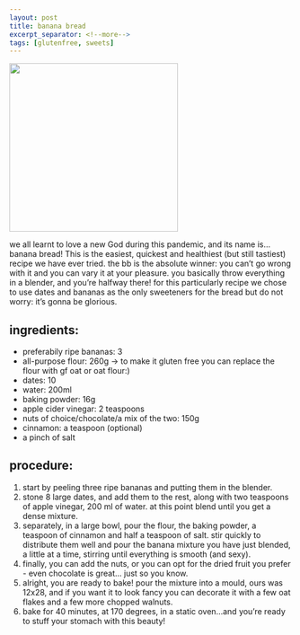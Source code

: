 ```yaml
---
layout: post
title: banana bread
excerpt_separator: <!--more-->
tags: [glutenfree, sweets]
---
```


 <img src="../../../images/banana-bread.jpeg" width="300">
 
 
 <!--more-->


we all learnt to love a new God during this pandemic, and its name is…banana bread! This is the easiest, quickest and healthiest (but still tastiest) recipe we have ever tried. the bb is the absolute winner: you can’t go wrong with it and you can vary it at your pleasure. you basically throw everything in a blender, and you’re halfway there! for this particularly recipe we chose to use dates and bananas as the only sweeteners for the bread but do not worry: it’s gonna be glorious.

## ingredients:

- preferabily ripe bananas: 3
- all-purpose flour: 260g &rarr; to make it gluten free you can replace the flour with gf oat or oat flour:)
- dates: 10 
- water: 200ml
- baking powder: 16g
- apple cider vinegar: 2 teaspoons
- nuts of choice/chocolate/a mix of the two: 150g
- cinnamon: a teaspoon (optional)
- a pinch of salt

## procedure:
1. start by peeling three ripe bananas and putting them in the blender. 
2. stone 8 large dates, and add them to the rest, along with two teaspoons of apple vinegar, 200 ml of water. at this point blend until you get a dense mixture. 
3. separately, in a large bowl, pour the flour, the baking powder, a teaspoon of cinnamon and half a teaspoon of salt. stir quickly to distribute them well and pour the banana mixture you have just blended, a little at a time, stirring until everything is smooth (and sexy). 
4. finally, you can add the nuts, or you can opt for the dried fruit you prefer - even chocolate is great… just so you know. 
5. alright, you are ready to bake! pour the mixture into a mould, ours was 12x28, and if you want it to look fancy you can decorate it with a few oat flakes and a few more chopped walnuts. 
6. bake for 40 minutes, at 170 degrees, in a static oven...and you’re ready to stuff your stomach with this beauty!

